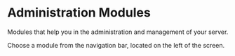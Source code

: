 # Administration Modules

Modules that help you in the administration and management of your server.

Choose a module from the navigation bar, located on the left of the screen.
